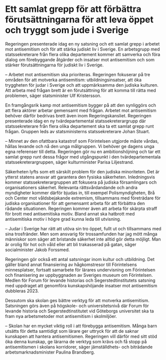 # Ett samlat grepp för att förbättra förutsättningarna för att leva öppet och tryggt som jude i Sverige

Regeringen presenterade idag en ny satsning och ett samlat grepp i arbetet mot antisemitism och för att stärka judiskt liv i Sverige. En arbetsgrupp med statssekreterare från flera olika departement kommer att samverka och föra dialog om förebyggande åtgärder och insatser mot antisemitism och som stärker förutsättningarna för judiskt liv i Sverige.

– Arbetet mot antisemitism ska prioriteras. Regeringen fokuserar på tre områden för att motverka antisemitism: utbildningsinsatser, att öka tryggheten för judar i Sverige och att uppmärksamma den judiska kulturen. Att arbeta med frågan brett är en förutsättning för att komma till rätta med problemen, säger statsminister Ulf Kristersson.

En framgångsrik kamp mot antisemitism bygger på att den synliggörs och att flera aktörer arbetar gemensamt med frågan. Arbetet mot antisemitism behöver därför bedrivas brett även inom Regeringskansliet. Regeringen presenterade idag en ny tvärdepartemental statssekreterargrupp där statssekreterare från flera olika departement ska ta ett samlat grepp runt frågan. Gruppen leds av statsministerns statssekreterare Johan Stuart.

– Minnet av den ofattbara katastrof som Förintelsen utgjorde måste vårdas, hållas levande och nå den unga målgruppen. Vi behöver ge dagens unga egna referenser till detta. Regeringen gör nu en ambitionshöjning och tar ett samlat grepp runt dessa frågor med utgångspunkt i den tvärdepartementala statssekreterargruppen, säger kulturminister Parisa Liljestrand.

Säkerheten lyfts som ett särskilt problem för den judiska minoriteten. Det är ytterst statens ansvar att garantera den fysiska säkerheten. Inledningsvis kommer statssekreterargruppen att fokusera på judiska församlingars och organisationers säkerhet. Relevanta rättsvårdandande och andra myndigheter kommer därför bjudas in, till exempel Polismyndigheten, Brå och Center mot våldsbejakande extremism, tillsammans med företrädare för judiska organisationer för att gemensamt arbeta för att förbättra den rådande situationen. Regeringen kommer även att arbeta för skärpta straff för brott med antisemitiska motiv. Bland annat ska hatbrott med antisemitiska motiv i högre grad kunna leda till utvisning.

– Judar i Sverige har rätt att utöva sin tro öppet, fullt ut och tillsammans med sina trosfränder. Men som ansvarig för trossamfunden har jag mött många människor som säger att bristande säkerhet inte alltid gör detta möjligt. Man är orolig för hot och våld eller att bli trakasserad på gatan, säger socialminister Jakob Forssmed.

Regeringen gör också ett antal satsningar inom kultur och utbildning. Det gäller bland annat finansiering av hågkomstresor till Förintelsens minnesplatser, fortsatt samarbete för lärares undervisning om Förintelsen och finanisering av uppbyggnaden av Sveriges museum om Förintelsen. Medlen för Forum för levande historias och Segerstedtinstitutets satsning med uppdraget att genomföra kunskapshöjande insatser mot antisemitism dubbleras 2023.

Dessutom ska skolan ges bättre verktyg för att motverka antisemitism. Satsningen görs även på högskole- och universitetsnivå där Forum för levande historia och Segerstedtinstitutet vid Göteborgs universitet ska ta fram nya arbetsmetoder mot antisemitism i skolmiljöer.

– Skolan har en mycket viktig roll i att förebygga antisemitism. Många barn utsätts för detta samtidigt som lärare ger uttryck för att de saknar kunskapen att hantera antisemitismen. Regeringen vill därför med sitt stöd öka denna kunskap, ge lärarna de verktyg som krävs och få stopp på antisemitismen i skolans korridorer, säger jämställdhets- och biträdande arbetsmarknadsminister Paulina Brandberg.
